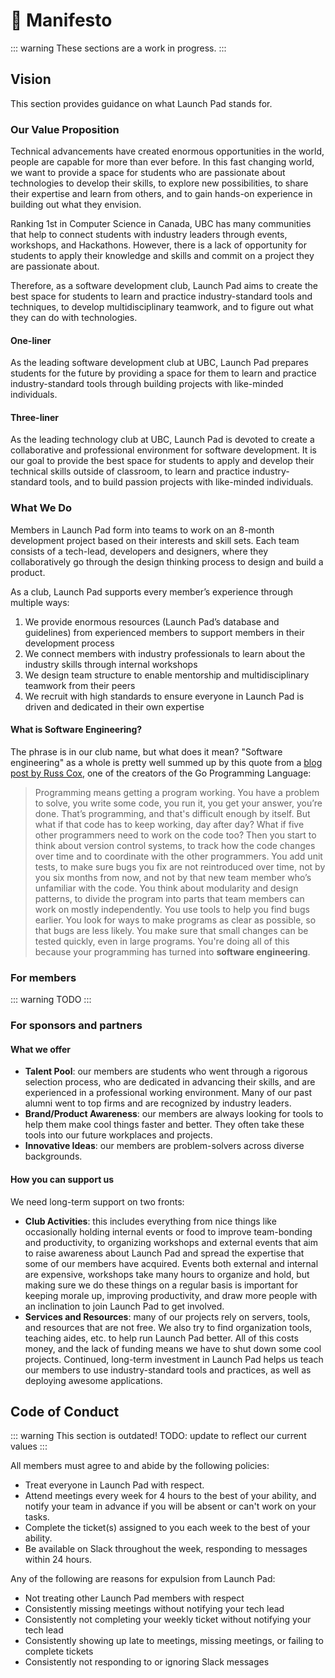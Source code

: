 # 🔖 Manifesto

::: warning
These sections are a work in progress.
:::

## Vision <Badge type="tip" text="updated"/>

This section provides guidance on what Launch Pad stands for.

### Our Value Proposition

Technical advancements have created enormous opportunities in the world, people are capable for more than ever before. In this fast changing world, we want to provide a space for students who are passionate about technologies to develop their skills, to explore new possibilities, to share their expertise and learn from others, and to gain hands-on experience in building out what they envision.

Ranking 1st in Computer Science in Canada, UBC has many communities that help to connect students with industry leaders through events, workshops, and Hackathons. However, there is a lack of opportunity for students to apply their knowledge and skills and commit on a project they are passionate about.

Therefore, as a software development club, Launch Pad aims to create the best space for students to learn and practice industry-standard tools and techniques, to develop multidisciplinary teamwork, and to figure out what they can do with technologies.

#### One-liner

As the leading software development club at UBC, Launch Pad prepares students for the future by providing a space for them to learn and practice industry-standard tools through building projects with like-minded individuals.

#### Three-liner

As the leading technology club at UBC,  Launch Pad is devoted to create a collaborative and professional environment for software development. It is our goal to provide the best space for students to apply and develop their technical skills outside of classroom, to learn and practice industry-standard tools, and to build passion projects with like-minded individuals.

### What We Do

Members in Launch Pad form into teams to work on an 8-month development project based on their interests and skill sets. Each team consists of a tech-lead, developers and designers, where they collaboratively go through the design thinking process to design and build a product.

As a club, Launch Pad supports every member’s experience through multiple ways:

1. We provide enormous resources (Launch Pad’s database and guidelines) from experienced members to support members in their development process
2. We connect members with industry professionals to learn about the industry skills through internal workshops
3. We design team structure to enable mentorship and multidisciplinary teamwork from their peers
4. We recruit with high standards to ensure everyone in Launch Pad is driven and dedicated in their own expertise

#### What is Software Engineering?

The phrase is in our club name, but what does it mean? "Software engineering" as a whole is pretty well summed up by this quote from a [blog post by Russ Cox](https://research.swtch.com/vgo-eng), one of the creators of the Go Programming Language:

> Programming means getting a program working. You have a problem to solve, you write some code, you run it, you get your answer, you’re done. That’s programming, and that's difficult enough by itself. But what if that code has to keep working, day after day? What if five other programmers need to work on the code too? Then you start to think about version control systems, to track how the code changes over time and to coordinate with the other programmers. You add unit tests, to make sure bugs you fix are not reintroduced over time, not by you six months from now, and not by that new team member who’s unfamiliar with the code. You think about modularity and design patterns, to divide the program into parts that team members can work on mostly independently. You use tools to help you find bugs earlier. You look for ways to make programs as clear as possible, so that bugs are less likely. You make sure that small changes can be tested quickly, even in large programs. You're doing all of this because your programming has turned into **software engineering**.

### For members

::: warning
TODO
:::

### For sponsors and partners

#### What we offer

* **Talent Pool**: our members are students who went through a rigorous selection process, who are dedicated in advancing their skills, and are experienced in a professional working environment. Many of our past alumni went to top firms and are recognized by industry leaders.
* **Brand/Product Awareness**: our members are always looking for tools to help them make cool things faster and better. They often take these tools into our future workplaces and projects.
* **Innovative Ideas**: our members are problem-solvers across diverse backgrounds.

#### How you can support us

We need long-term support on two fronts:

* **Club Activities**: this includes everything from nice things like occasionally holding internal
events or food to improve team-bonding and productivity, to organizing workshops
and external events that aim to raise awareness about Launch Pad and spread the
expertise that some of our members have acquired. Events both external and internal are expensive, workshops take many hours to
organize and hold, but making sure we do these things on a regular basis is
important for keeping morale up, improving productivity, and draw more people
with an inclination to join Launch Pad to get involved.
* **Services and Resources**: many of our projects rely on servers, tools, and resources that are not free.
We also try to find organization tools, teaching aides, etc. to help run Launch
Pad better. All of this costs money, and the lack of funding means we have to
shut down some cool projects. Continued, long-term investment in Launch Pad
helps us teach our members to use industry-standard tools and practices, as well
as deploying awesome applications.

## Code of Conduct

::: warning
This section is outdated! TODO: update to reflect our current values
:::

All members must agree to and abide by the following policies:

* Treat everyone in Launch Pad with respect.
* Attend meetings every week for 4 hours to the best of your ability, and notify
  your team in advance if you will be absent or can't work on your tasks.
* Complete the ticket(s) assigned to you each week to the best of your ability.
* Be available on Slack throughout the week, responding to messages within 24
  hours.

Any of the following are reasons for expulsion from Launch Pad:

* Not treating other Launch Pad members with respect
* Consistently missing meetings without notifying your tech lead
* Consistently not completing your weekly ticket without notifying your tech
  lead
* Consistently showing up late to meetings, missing meetings, or failing to
  complete tickets
* Consistently not responding to or ignoring Slack messages
